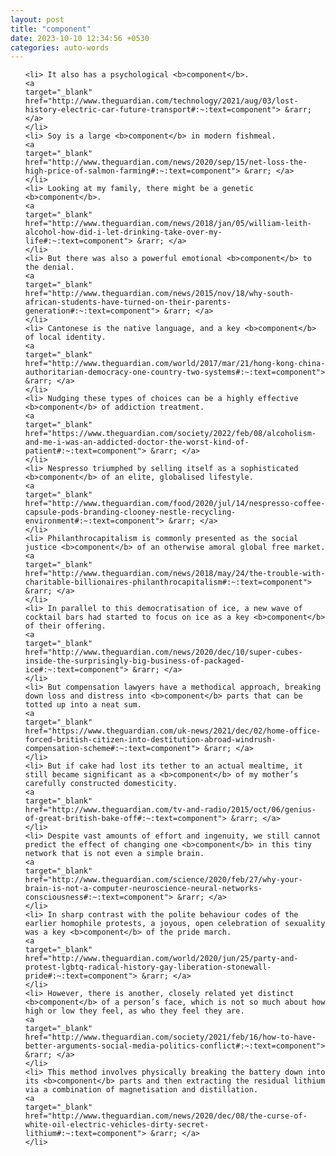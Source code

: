 ```yaml
---
layout: post
title: "component"
date: 2023-10-10 12:34:56 +0530
categories: auto-words
---
```

<ol>

    <li> It also has a psychological <b>component</b>.
    <a 
    target="_blank" 
    href="http://www.theguardian.com/technology/2021/aug/03/lost-history-electric-car-future-transport#:~:text=component"> &rarr; </a>
    </li>
    <li> Soy is a large <b>component</b> in modern fishmeal.
    <a 
    target="_blank" 
    href="http://www.theguardian.com/news/2020/sep/15/net-loss-the-high-price-of-salmon-farming#:~:text=component"> &rarr; </a>
    </li>
    <li> Looking at my family, there might be a genetic <b>component</b>.
    <a 
    target="_blank" 
    href="http://www.theguardian.com/news/2018/jan/05/william-leith-alcohol-how-did-i-let-drinking-take-over-my-life#:~:text=component"> &rarr; </a>
    </li>
    <li> But there was also a powerful emotional <b>component</b> to the denial.
    <a 
    target="_blank" 
    href="http://www.theguardian.com/news/2015/nov/18/why-south-african-students-have-turned-on-their-parents-generation#:~:text=component"> &rarr; </a>
    </li>
    <li> Cantonese is the native language, and a key <b>component</b> of local identity.
    <a 
    target="_blank" 
    href="http://www.theguardian.com/world/2017/mar/21/hong-kong-china-authoritarian-democracy-one-country-two-systems#:~:text=component"> &rarr; </a>
    </li>
    <li> Nudging these types of choices can be a highly effective <b>component</b> of addiction treatment.
    <a 
    target="_blank" 
    href="https://www.theguardian.com/society/2022/feb/08/alcoholism-and-me-i-was-an-addicted-doctor-the-worst-kind-of-patient#:~:text=component"> &rarr; </a>
    </li>
    <li> Nespresso triumphed by selling itself as a sophisticated <b>component</b> of an elite, globalised lifestyle.
    <a 
    target="_blank" 
    href="http://www.theguardian.com/food/2020/jul/14/nespresso-coffee-capsule-pods-branding-clooney-nestle-recycling-environment#:~:text=component"> &rarr; </a>
    </li>
    <li> Philanthrocapitalism is commonly presented as the social justice <b>component</b> of an otherwise amoral global free market.
    <a 
    target="_blank" 
    href="http://www.theguardian.com/news/2018/may/24/the-trouble-with-charitable-billionaires-philanthrocapitalism#:~:text=component"> &rarr; </a>
    </li>
    <li> In parallel to this democratisation of ice, a new wave of cocktail bars had started to focus on ice as a key <b>component</b> of their offering.
    <a 
    target="_blank" 
    href="http://www.theguardian.com/news/2020/dec/10/super-cubes-inside-the-surprisingly-big-business-of-packaged-ice#:~:text=component"> &rarr; </a>
    </li>
    <li> But compensation lawyers have a methodical approach, breaking down loss and distress into <b>component</b> parts that can be totted up into a neat sum.
    <a 
    target="_blank" 
    href="https://www.theguardian.com/uk-news/2021/dec/02/home-office-forced-british-citizen-into-destitution-abroad-windrush-compensation-scheme#:~:text=component"> &rarr; </a>
    </li>
    <li> But if cake had lost its tether to an actual mealtime, it still became significant as a <b>component</b> of my mother’s carefully constructed domesticity.
    <a 
    target="_blank" 
    href="http://www.theguardian.com/tv-and-radio/2015/oct/06/genius-of-great-british-bake-off#:~:text=component"> &rarr; </a>
    </li>
    <li> Despite vast amounts of effort and ingenuity, we still cannot predict the effect of changing one <b>component</b> in this tiny network that is not even a simple brain.
    <a 
    target="_blank" 
    href="http://www.theguardian.com/science/2020/feb/27/why-your-brain-is-not-a-computer-neuroscience-neural-networks-consciousness#:~:text=component"> &rarr; </a>
    </li>
    <li> In sharp contrast with the polite behaviour codes of the earlier homophile protests, a joyous, open celebration of sexuality was a key <b>component</b> of the pride march.
    <a 
    target="_blank" 
    href="http://www.theguardian.com/world/2020/jun/25/party-and-protest-lgbtq-radical-history-gay-liberation-stonewall-pride#:~:text=component"> &rarr; </a>
    </li>
    <li> However, there is another, closely related yet distinct <b>component</b> of a person’s face, which is not so much about how high or low they feel, as who they feel they are.
    <a 
    target="_blank" 
    href="http://www.theguardian.com/society/2021/feb/16/how-to-have-better-arguments-social-media-politics-conflict#:~:text=component"> &rarr; </a>
    </li>
    <li> This method involves physically breaking the battery down into its <b>component</b> parts and then extracting the residual lithium via a combination of magnetisation and distillation.
    <a 
    target="_blank" 
    href="http://www.theguardian.com/news/2020/dec/08/the-curse-of-white-oil-electric-vehicles-dirty-secret-lithium#:~:text=component"> &rarr; </a>
    </li>